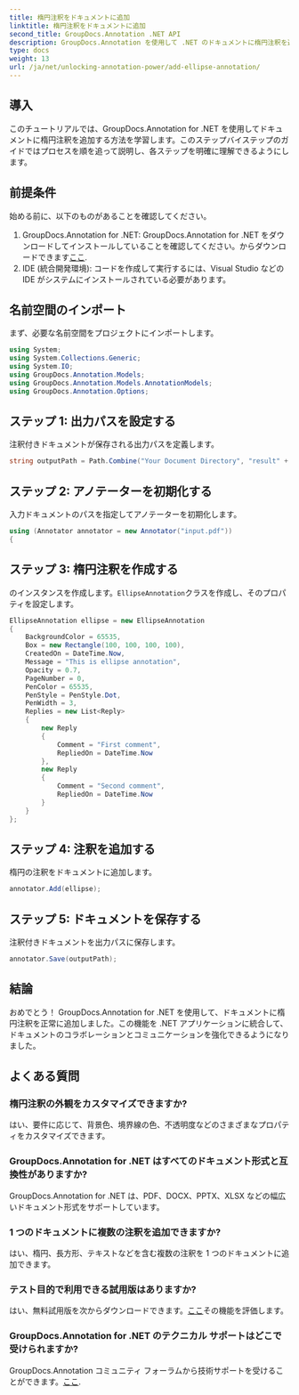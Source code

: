 ```yaml
---
title: 楕円注釈をドキュメントに追加
linktitle: 楕円注釈をドキュメントに追加
second_title: GroupDocs.Annotation .NET API
description: GroupDocs.Annotation を使用して .NET のドキュメントに楕円注釈を追加する方法を学びます。コラボレーションとコミュニケーションを簡単に強化します。
type: docs
weight: 13
url: /ja/net/unlocking-annotation-power/add-ellipse-annotation/
---
```

## 導入
このチュートリアルでは、GroupDocs.Annotation for .NET を使用してドキュメントに楕円注釈を追加する方法を学習します。このステップバイステップのガイドではプロセスを順を追って説明し、各ステップを明確に理解できるようにします。
## 前提条件
始める前に、以下のものがあることを確認してください。
1.  GroupDocs.Annotation for .NET: GroupDocs.Annotation for .NET をダウンロードしてインストールしていることを確認してください。からダウンロードできます[ここ](https://releases.groupdocs.com/annotation/net/).
2. IDE (統合開発環境): コードを作成して実行するには、Visual Studio などの IDE がシステムにインストールされている必要があります。

## 名前空間のインポート
まず、必要な名前空間をプロジェクトにインポートします。
```csharp
using System;
using System.Collections.Generic;
using System.IO;
using GroupDocs.Annotation.Models;
using GroupDocs.Annotation.Models.AnnotationModels;
using GroupDocs.Annotation.Options;
```
## ステップ 1: 出力パスを設定する
注釈付きドキュメントが保存される出力パスを定義します。
```csharp
string outputPath = Path.Combine("Your Document Directory", "result" + Path.GetExtension("input.pdf"));
```
## ステップ 2: アノテーターを初期化する
入力ドキュメントのパスを指定してアノテーターを初期化します。
```csharp
using (Annotator annotator = new Annotator("input.pdf"))
{
```
## ステップ 3: 楕円注釈を作成する
のインスタンスを作成します。`EllipseAnnotation`クラスを作成し、そのプロパティを設定します。
```csharp
EllipseAnnotation ellipse = new EllipseAnnotation
{
    BackgroundColor = 65535,
    Box = new Rectangle(100, 100, 100, 100),
    CreatedOn = DateTime.Now,
    Message = "This is ellipse annotation",
    Opacity = 0.7,
    PageNumber = 0,
    PenColor = 65535,
    PenStyle = PenStyle.Dot,
    PenWidth = 3,
    Replies = new List<Reply>
    {
        new Reply
        {
            Comment = "First comment",
            RepliedOn = DateTime.Now
        },
        new Reply
        {
            Comment = "Second comment",
            RepliedOn = DateTime.Now
        }
    }
};
```
## ステップ 4: 注釈を追加する
楕円の注釈をドキュメントに追加します。
```csharp
annotator.Add(ellipse);
```
## ステップ 5: ドキュメントを保存する
注釈付きドキュメントを出力パスに保存します。
```csharp
annotator.Save(outputPath);
```

## 結論
おめでとう！ GroupDocs.Annotation for .NET を使用して、ドキュメントに楕円注釈を正常に追加しました。この機能を .NET アプリケーションに統合して、ドキュメントのコラボレーションとコミュニケーションを強化できるようになりました。
## よくある質問
### 楕円注釈の外観をカスタマイズできますか?
はい、要件に応じて、背景色、境界線の色、不透明度などのさまざまなプロパティをカスタマイズできます。
### GroupDocs.Annotation for .NET はすべてのドキュメント形式と互換性がありますか?
GroupDocs.Annotation for .NET は、PDF、DOCX、PPTX、XLSX などの幅広いドキュメント形式をサポートしています。
### 1 つのドキュメントに複数の注釈を追加できますか?
はい、楕円、長方形、テキストなどを含む複数の注釈を 1 つのドキュメントに追加できます。
### テスト目的で利用できる試用版はありますか?
はい、無料試用版を次からダウンロードできます。[ここ](https://releases.groupdocs.com/)その機能を評価します。
### GroupDocs.Annotation for .NET のテクニカル サポートはどこで受けられますか?
 GroupDocs.Annotation コミュニティ フォーラムから技術サポートを受けることができます。[ここ](https://forum.groupdocs.com/c/annotation/10).
